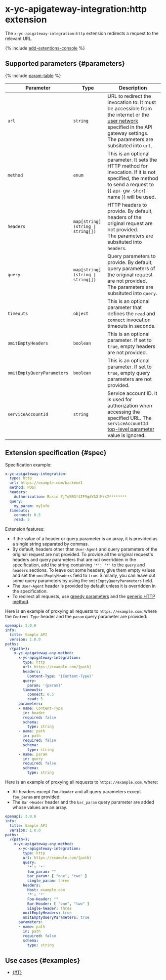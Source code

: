 # x-yc-apigateway-integration:http extension

The `x-yc-apigateway-integration:http` extension redirects a request to the relevant URL.

{% include [add-extentions-console](../../../_includes/api-gateway/add-extentions-console.md) %}

## Supported parameters {#parameters}

{% include [param-table](../../../_includes/api-gateway/parameters-table.md) %}

Parameter | Type | Description 
----|----|----
`url`|`string`| URL to redirect the invocation to. It must be accessible from the internet or the [user network](../networking.md#user-network) specified in the API gateway settings. <br>The parameters are subsituted into `url`.
`method`|`enum`| This is an optional parameter. It sets the HTTP method for invocation. If it is not specified, the method to send a request to {{ api-gw-short-name }} will be used.
`headers`|`map[string](string \| string[])`| HTTP headers to provide. By default, headers of the original request are not provided. <br>The parameters are subsituted into `headers`.
`query`|`map[string](string \| string[])`| Query parameters to provide. By default, query parameters of the original request are not provided. <br>The parameters are subsituted into `query`.
`timeouts`|`object`| This is an optional parameter that defines the `read` and `connect` invocation timeouts in seconds.
`omitEmptyHeaders`|`boolean`| This is an optional parameter. If set to `true`, empty headers are not provided.
`omitEmptyQueryParameters`|`boolean`| This is an optional parameter. If set to `true`, empty query parameters are not provided.
`serviceAccountId` | `string` | Service account ID. It is used for authorization when accessing the specified URL. The `serviceAccountId` [top-level parameter](index.md#top-level) value is ignored.

## Extension specification {#spec}

Specification example:

```yaml
x-yc-apigateway-integration:
  type: http
  url: https://example.com/backend1
  method: POST
  headers:
    Authorization: Basic ZjTqBB3f$IF9gdYAGlMrs2********
  query:
    my_param: myInfo
  timeouts:
    connect: 0.5
    read: 5
```

Extension features:
* If the value of a header or query parameter is an array, it is provided as a single string separated by commas.
* By default, headers other than `User-Agent` and query parameters of the original request are not provided. To provide all the original request's headers and query parameters that are not overridden in the specification, add the string containing `'*': '*'` to the `query` and `headers` sections. To leave out some headers, give them empty values and set the `omitEmptyHeaders` field to `true`. Similarly, you can leave out some query parameters by using the `omitEmptyQueryParameters` field.
* The `User-Agent` header is provided by default unless it is overridden in the specification.
* To redirect all requests, use [greedy parameters](./greedy-parameters.md) and the [generic HTTP method](./any-method.md).

Here is an example of proxying all requests to `https://example.com`, where the `Content-Type` header and the `param` query parameter are provided:
```yaml
openapi: 3.0.0
info:
  title: Sample API
  version: 1.0.0
paths:
  /{path+}:
    x-yc-apigateway-any-method:
      x-yc-apigateway-integration:
        type: http
        url: https://example.com/{path}
        headers:
          Content-Type: '{Content-Type}'
        query:
          param: '{param}'
        timeouts:
          connect: 0.5
          read: 5
      parameters:
      - name: Content-Type
        in: header
        required: false
        schema:
          type: string
      - name: path
        in: path
        required: false
        schema:
          type: string
      - name: param
        in: query
        required: false
        schema:
          type: string
```

Here is an example of proxying all requests to `https://example.com`, where:
* All headers except `Foo-Header` and all query parameters except `foo_param` are provided.
* The `Bar-Header` header and the `bar_param` query parameter are added whose values are an array.
```yaml
openapi: 3.0.0
info:
  title: Sample API
  version: 1.0.0
paths:
  /{path+}:
    x-yc-apigateway-any-method:
      x-yc-apigateway-integration:
        type: http
        url: https://example.com/{path}
        query:
          '*': '*'
          foo_param: ""
          bar_param: [ "one", "two" ]
          single_param: three
        headers:
          Host: example.com
          '*': '*'
          Foo-Header: ""
          Bar-Header: [ "one", "two" ]
          Single-header: three
        omitEmptyHeaders: true
        omitEmptyQueryParameters: true
      parameters:
      - name: path
        in: path
        required: false
        schema:
          type: string
```

## Use cases {#examples}

* [{#T}](../../tutorials/jwt-authorizer-firebase.md)
